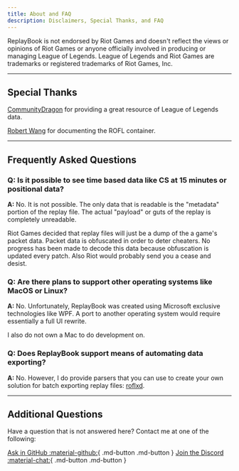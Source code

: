 ```yaml
---
title: About and FAQ
description: Disclaimers, Special Thanks, and FAQ
---
```


ReplayBook is not endorsed by Riot Games and doesn't reflect the views or opinions of Riot Games or anyone officially involved in producing or managing League of Legends. League of Legends and Riot Games are trademarks or registered trademarks of Riot Games, Inc.

---

## Special Thanks

[CommunityDragon](https://www.communitydragon.org/) for providing a great resource of League of Legends data.

[Robert Wang](https://github.com/robertabcd) for documenting the ROFL container.

---

## Frequently Asked Questions

### Q: Is it possible to see time based data like CS at 15 minutes or positional data?

**A:** No. It is not possible. The only data that is readable is the "metadata" portion of the replay file. The actual "payload" or guts of the replay is completely unreadable.

Riot Games decided that replay files will just be a dump of the a game's packet data. Packet data is obfuscated in order to deter cheaters. No progress has been made to decode this data because obfuscation is updated every patch. Also Riot would probably send you a cease and desist.

### Q: Are there plans to support other operating systems like MacOS or Linux?

**A:** No. Unfortunately, ReplayBook was created using Microsoft exclusive technologies like WPF. A port to another operating system would require essentially a full UI rewrite.

I also do not own a Mac to do development on.

### Q: Does ReplayBook support means of automating data exporting?

**A:** No. However, I do provide parsers that you can use to create your own solution for batch exporting replay files: [roflxd](https://github.com/fraxiinus/roflxd).

---

## Additional Questions

Have a question that is not answered here? Contact me at one of the following:

[Ask in GitHub :material-github:](https://github.com/fraxiinus/ReplayBook/discussions){ .md-button .md-button }
[Join the Discord :material-chat:](https://discord.gg/c33Rc5J){ .md-button .md-button }

